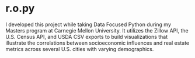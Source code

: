 # r.o.py
I developed this project while taking Data Focused Python during my Masters program at Carnegie Mellon University. It utilizes the Zillow API, the U.S. Census API, and USDA CSV exports to build visualizations that illustrate the correlations between socioeconomic influences and real estate metrics across several U.S. cities with varying demographics.
